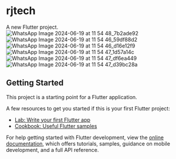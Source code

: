 # rjtech

A new Flutter project.
![WhatsApp Image 2024-06-19 at 11 54 48_7b2ade92](https://github.com/Abhishekgeorge111/rjtech/assets/164320981/9238dec7-c3c9-4fca-8bdb-5cd9f4b4a48d)
![WhatsApp Image 2024-06-19 at 11 54 46_59df88d2](https://github.com/Abhishekgeorge111/rjtech/assets/164320981/b5e30d19-247b-4f06-b119-65b01ac01c83)
![WhatsApp Image 2024-06-19 at 11 54 46_d16e12f9](https://github.com/Abhishekgeorge111/rjtech/assets/164320981/899f82dd-28cf-40fc-8702-43a4d558142c)
![WhatsApp Image 2024-06-19 at 11 54 47_1d57a14c](https://github.com/Abhishekgeorge111/rjtech/assets/164320981/e2f2d8aa-c976-4bde-8431-a3c9e8420219)
![WhatsApp Image 2024-06-19 at 11 54 47_df6ea449](https://github.com/Abhishekgeorge111/rjtech/assets/164320981/ef89a60c-4900-4ae4-8ac7-d0d067b8d824)
![WhatsApp Image 2024-06-19 at 11 54 47_d39bc28a](https://github.com/Abhishekgeorge111/rjtech/assets/164320981/8ab224f7-f1be-4a56-8e06-8084bb806155)


## Getting Started

This project is a starting point for a Flutter application.

A few resources to get you started if this is your first Flutter project:

- [Lab: Write your first Flutter app](https://docs.flutter.dev/get-started/codelab)
- [Cookbook: Useful Flutter samples](https://docs.flutter.dev/cookbook)

For help getting started with Flutter development, view the
[online documentation](https://docs.flutter.dev/), which offers tutorials,
samples, guidance on mobile development, and a full API reference.
